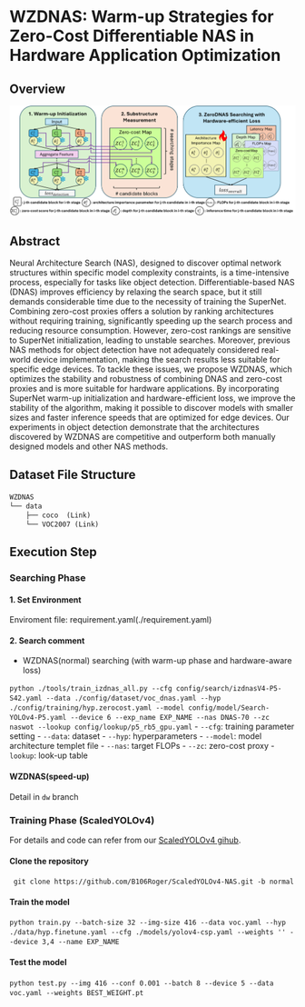 # WZDNAS: Warm-up Strategies for Zero-Cost Differentiable NAS in Hardware Application Optimization
## Overview
![overview](./doc/overall_fig.png)

## Abstract
Neural Architecture Search (NAS), designed to discover optimal network structures within specific model complexity constraints, is a time-intensive process, especially for tasks like object detection. Differentiable-based NAS (DNAS) improves efficiency by relaxing the search space, but it still demands considerable time due to the necessity of training the SuperNet. Combining zero-cost proxies offers a solution by ranking architectures without requiring training, significantly speeding up the search process and reducing resource consumption. However, zero-cost rankings are sensitive to SuperNet initialization, leading to unstable searches. Moreover, previous NAS methods for object detection have not adequately considered real-world device implementation, making the search results less suitable for specific edge devices. To tackle these issues, we propose WZDNAS, which optimizes the stability and robustness of combining DNAS and zero-cost proxies and is more suitable for hardware applications. By incorporating SuperNet warm-up initialization and hardware-efficient loss, we improve the stability of the algorithm, making it possible to discover models with smaller sizes and faster inference speeds that are optimized for edge devices. Our experiments in object detection demonstrate that the architectures discovered by WZDNAS are competitive and outperform both manually designed models and other NAS methods.

## Dataset File Structure
```
WZDNAS
└── data
    ├── coco  (Link)
    └── VOC2007 (Link) 

```
## Execution Step
### Searching Phase
#### 1. Set Environment
Enviroment file: requirement.yaml(./requirement.yaml)
#### 2. Search comment
 - WZDNAS(normal) searching (with warm-up phase and hardware-aware loss)
 
```python ./tools/train_izdnas_all.py --cfg config/search/izdnasV4-P5-S42.yaml --data ./config/dataset/voc_dnas.yaml --hyp ./config/training/hyp.zerocost.yaml --model config/model/Search-YOLOv4-P5.yaml --device 6 --exp_name EXP_NAME --nas DNAS-70 --zc naswot --lookup config/lookup/p5_rb5_gpu.yaml```
    - ```--cfg```: training parameter setting
    - ```--data```: dataset
    - ```--hyp```: hyperparameters
    - ```--model```: model architecture templet file
    - ```--nas```: target FLOPs
    - ```--zc```: zero-cost proxy
    - ```lookup```: look-up table

#### WZDNAS(speed-up)
Detail in ```dw``` branch

### Training Phase (ScaledYOLOv4)
For details and code can refer from our [ScaledYOLOv4 gihub](https://github.com/B106Roger/ScaledYOLOv4-NAS/tree/normal).
#### Clone the repository
``` git clone https://github.com/B106Roger/ScaledYOLOv4-NAS.git -b normal```
#### Train the model
```python train.py --batch-size 32 --img-size 416 --data voc.yaml --hyp ./data/hyp.finetune.yaml --cfg ./models/yolov4-csp.yaml --weights '' --device 3,4 --name EXP_NAME```
#### Test the model
```python test.py --img 416 --conf 0.001 --batch 8 --device 5 --data voc.yaml --weights BEST_WEIGHT.pt```




